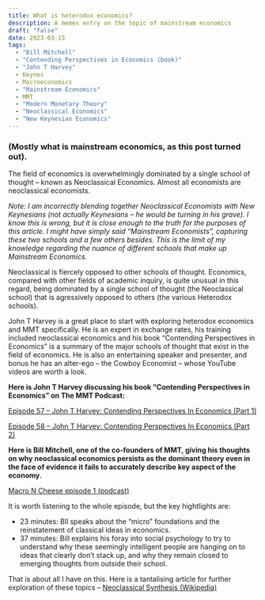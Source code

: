```yaml
---
title: What is heterodox economics?
description: A memex entry on the topic of mainstream economics
draft: "false"
date: 2023-03-15
tags:
  - "Bill Mitchell"
  - "Contending Perspectives in Economics (book)"
  - "John T Harvey"
  - Keynes
  - Macroeconomics
  - "Mainstream Economics"
  - MMT
  - "Modern Monetary Theory"
  - "Neoclassical Economics"
  - "New Keynesian Economics"
---
```


### (Mostly what is mainstream economics, as this post turned out).

The field of economics is overwhelmingly dominated by a single school of thought – known as Neoclassical Economics. Almost all economists are neoclassical economists.

_Note: I am incorrectly blending together Neoclassical Economists with New Keynesians (not actually Keynesians – he would be turning in his grave). I know this is wrong, but it is close enough to the truth for the purposes of this article. I might have simply said “Mainstream Economists”, capturing these two schools and a few others besides. This is the limit of my knowledge regarding the nuance of different schools that make up Mainstream Economics._

Neoclassical is fiercely opposed to other schools of thought. Economics, compared with other fields of academic inquiry, is quite unusual in this regard, being dominated by a single school of thought (the Neoclassical school) that is agressively opposed to others (the various Heterodox schools).

John T Harvey is a great place to start with exploring heterodox economics and MMT specifically. He is an expert in exchange rates, his training included neoclassical economics and his book “Contending Perspectives in Economics” is a summary of the major schools of thought that exist in the field of economics. He is also an entertaining speaker and presenter, and bonus he has an alter-ego – the Cowboy Economist – whose YouTube videos are worth a look.

**Here is John T Harvey discussing his book “Contending Perspectives in Economics” on The MMT Podcast:**

[Episode 57 – John T Harvey: Contending Perspectives In Economics (Part 1)](https://www.patreon.com/posts/38637864)

[Episode 58 – John T Harvey: Contending Perspectives In Economics (Part 2)](https://www.patreon.com/posts/38826846)

**Here is Bill Mitchell, one of the co-founders of MMT, giving his thoughts on why neoclassical economics persists as the dominant theory even in the face of evidence it fails to accurately describe key aspect of the economy.**

[Macro N Cheese episode 1 (podcast)](https://realprogressives.org/podcast_episode/episode-1-putting-the-t-in-mmt-with-professor-bill-mitchell/)

It is worth listening to the whole episode, but the key hightlights are:

- 23 minutes: Bll speaks about the “micro” foundations and the reinstatement of classical ideas in economics.
- 37 minutes: Bill explains his foray into social psychology to try to understand why these seemingly intelligent people are hanging on to ideas that clearly don’t stack up, and why they remain closed to emerging thoughts from outside their school.

That is about all I have on this. Here is a tantalising article for further exploration of these topics – [Neoclassical Synthesis (Wikipedia)](https://en.m.wikipedia.org/wiki/Neoclassical_synthesis)